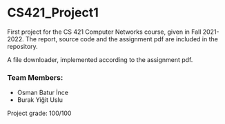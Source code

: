 # CS421_Project1
First project for the CS 421 Computer Networks course, given in Fall 2021-2022. The report, source code and the assignment pdf are included in the repository.

A file downloader, implemented according to the assignment pdf.

### Team Members:
* Osman Batur İnce
* Burak Yiğit Uslu

Project grade: 100/100
